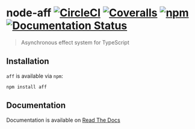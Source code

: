 # node-aff [![CircleCI](https://img.shields.io/circleci/project/srijs/node-aff/master.svg?maxAge=2592000)](https://circleci.com/gh/srijs/node-aff) [![Coveralls](https://img.shields.io/coveralls/srijs/node-aff/master.svg?maxAge=2592000)](https://coveralls.io/github/srijs/node-aff) [![npm](https://img.shields.io/npm/v/aff.svg?maxAge=2592000)](https://www.npmjs.com/package/aff) [![Documentation Status](http://readthedocs.org/projects/node-aff/badge/?version=latest)](http://node-aff.readthedocs.io/en/latest/?badge=latest)

> Asynchronous effect system for TypeScript

## Installation

`aff` is available via `npm`:

    npm install aff

## Documentation

Documentation is available on [Read The Docs](https://node-aff.readthedocs.io)
